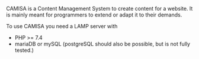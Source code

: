 CAMISA is a Content Management System to create content for a
website. It is mainly meant for programmers to extend or adapt it to
their demands.

To use CAMISA you need a LAMP server with
* PHP >= 7.4
* mariaDB or mySQL (postgreSQL should also be possible, but is not fully tested.)

